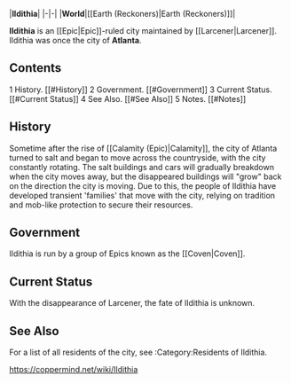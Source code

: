 |**Ildithia**|
|-|-|
|**World**|[[Earth (Reckoners)\|Earth (Reckoners)]]|

**IIdithia** is an [[Epic\|Epic]]-ruled city maintained by [[Larcener\|Larcener]]. Ildithia was once the city of **Atlanta**.

## Contents

1 History. [[#History]] 
2 Government. [[#Government]] 
3 Current Status. [[#Current Status]] 
4 See Also. [[#See Also]] 
5 Notes. [[#Notes]] 


## History
Sometime after the rise of [[Calamity (Epic)\|Calamity]], the city of Atlanta turned to salt and began to move across the countryside, with the city constantly rotating. The salt buildings and cars will gradually breakdown when the city moves away, but the disappeared buildings will "grow" back on the direction the city is moving. Due to this, the people of Ildithia have developed transient 'families' that move with the city, relying on tradition and mob-like protection to secure their resources.

## Government
Ildithia is run by a group of Epics known as the [[Coven\|Coven]].

## Current Status
With the disappearance of Larcener, the fate of Ildithia is unknown.

## See Also
For a list of all residents of the city, see :Category:Residents of Ildithia.


https://coppermind.net/wiki/Ildithia